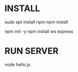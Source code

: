 # INSTALL
sudo apt install npm
npm install

npm init -y
npm install ws express


# RUN SERVER
node hello.js
